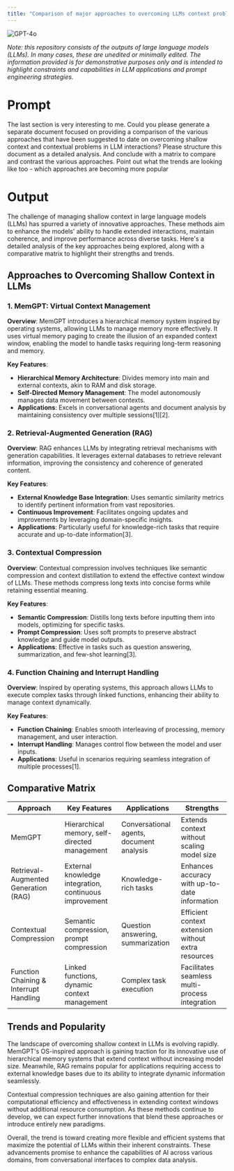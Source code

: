```yaml
---
title: "Comparison of major approaches to overcoming LLMs context problems"
---
```

![GPT-4o](https://img.shields.io/badge/GPT--4o-3333FF?style=for-the-badge&logo=openai&logoColor=white)



*Note: this repository consists of the outputs of large language models (LLMs). In many cases, these are unedited or minimally edited. The information provided is for demonstrative purposes only and is intended to highlight constraints and capabilities in LLM applications and prompt engineering strategies.*


#  Prompt

The last section is very interesting to me. Could you please generate a separate document focused on providing  a comparison of the various approaches that have been suggested to date on overcoming shallow context and contextual problems in LLM interactions? Please structure this document as a detailed analysis. And conclude with a matrix to compare and contrast the various approaches. Point out what the trends are looking like too - which approaches are becoming more popular

# Output


The challenge of managing shallow context in large language models (LLMs) has spurred a variety of innovative approaches. These methods aim to enhance the models' ability to handle extended interactions, maintain coherence, and improve performance across diverse tasks. Here's a detailed analysis of the key approaches being explored, along with a comparative matrix to highlight their strengths and trends.

## Approaches to Overcoming Shallow Context in LLMs

### 1. MemGPT: Virtual Context Management

**Overview**: MemGPT introduces a hierarchical memory system inspired by operating systems, allowing LLMs to manage memory more effectively. It uses virtual memory paging to create the illusion of an expanded context window, enabling the model to handle tasks requiring long-term reasoning and memory.

**Key Features**:
- **Hierarchical Memory Architecture**: Divides memory into main and external contexts, akin to RAM and disk storage.
- **Self-Directed Memory Management**: The model autonomously manages data movement between contexts.
- **Applications**: Excels in conversational agents and document analysis by maintaining consistency over multiple sessions[1][2].

### 2. Retrieval-Augmented Generation (RAG)

**Overview**: RAG enhances LLMs by integrating retrieval mechanisms with generation capabilities. It leverages external databases to retrieve relevant information, improving the consistency and coherence of generated content.

**Key Features**:
- **External Knowledge Base Integration**: Uses semantic similarity metrics to identify pertinent information from vast repositories.
- **Continuous Improvement**: Facilitates ongoing updates and improvements by leveraging domain-specific insights.
- **Applications**: Particularly useful for knowledge-rich tasks that require accurate and up-to-date information[3].

### 3. Contextual Compression

**Overview**: Contextual compression involves techniques like semantic compression and context distillation to extend the effective context window of LLMs. These methods compress long texts into concise forms while retaining essential meaning.

**Key Features**:
- **Semantic Compression**: Distills long texts before inputting them into models, optimizing for specific tasks.
- **Prompt Compression**: Uses soft prompts to preserve abstract knowledge and guide model outputs.
- **Applications**: Effective in tasks such as question answering, summarization, and few-shot learning[3].

### 4. Function Chaining and Interrupt Handling

**Overview**: Inspired by operating systems, this approach allows LLMs to execute complex tasks through linked functions, enhancing their ability to manage context dynamically.

**Key Features**:
- **Function Chaining**: Enables smooth interleaving of processing, memory management, and user interaction.
- **Interrupt Handling**: Manages control flow between the model and user inputs.
- **Applications**: Useful in scenarios requiring seamless integration of multiple processes[1].

## Comparative Matrix

| Approach                     | Key Features                                     | Applications                        | Strengths                                    |
|------------------------------|--------------------------------------------------|-------------------------------------|----------------------------------------------|
| MemGPT                       | Hierarchical memory, self-directed management    | Conversational agents, document analysis | Extends context without scaling model size   |
| Retrieval-Augmented Generation (RAG) | External knowledge integration, continuous improvement | Knowledge-rich tasks                | Enhances accuracy with up-to-date information|
| Contextual Compression       | Semantic compression, prompt compression        | Question answering, summarization   | Efficient context extension without extra resources |
| Function Chaining & Interrupt Handling | Linked functions, dynamic context management    | Complex task execution              | Facilitates seamless multi-process integration|

## Trends and Popularity

The landscape of overcoming shallow context in LLMs is evolving rapidly. MemGPT's OS-inspired approach is gaining traction for its innovative use of hierarchical memory systems that extend context without increasing model size. Meanwhile, RAG remains popular for applications requiring access to external knowledge bases due to its ability to integrate dynamic information seamlessly.

Contextual compression techniques are also gaining attention for their computational efficiency and effectiveness in extending context windows without additional resource consumption. As these methods continue to develop, we can expect further innovations that blend these approaches or introduce entirely new paradigms.

Overall, the trend is toward creating more flexible and efficient systems that maximize the potential of LLMs within their inherent constraints. These advancements promise to enhance the capabilities of AI across various domains, from conversational interfaces to complex data analysis.
 